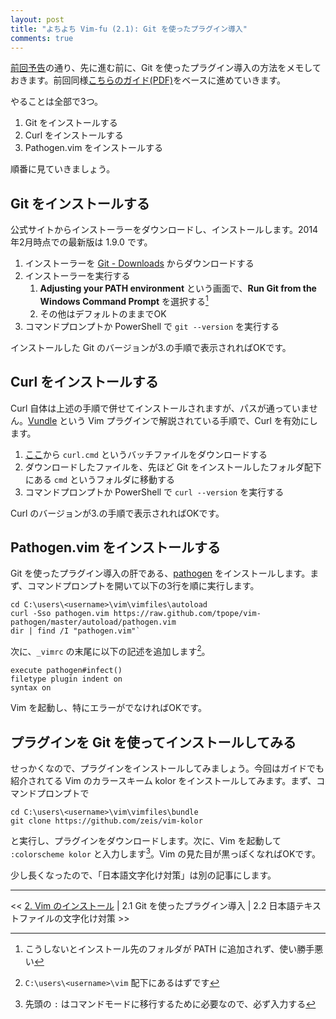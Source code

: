 ```yaml
---
layout: post
title: "よちよち Vim-fu (2.1): Git を使ったプラグイン導入"
comments: true
---
```

[前回予告][61]の通り、先に進む前に、Git を使ったプラグイン導入の方法をメモしておきます。前回同様[こちらのガイド(PDF)](http://www.vim.org/ugrankar.pdf)をベースに進めていきます。 

やることは全部で3つ。

1. Git をインストールする
2. Curl をインストールする
3. Pathogen.vim をインストールする

順番に見ていきましょう。

## Git をインストールする

公式サイトからインストーラーをダウンロードし、インストールします。2014年2月時点での最新版は 1.9.0 です。

1. インストーラーを [Git - Downloads](http://git-scm.com/download/) からダウンロードする
2. インストーラーを実行する
    1. **Adjusting your PATH environment** という画面で、**Run Git from the Windows Command Prompt** を選択する[^01]
    2. その他はデフォルトのままでOK
3. コマンドプロンプトか PowerShell で `git --version` を実行する

インストールした Git のバージョンが3.の手順で表示されればOKです。

## Curl をインストールする

Curl 自体は上述の手順で併せてインストールされますが、パスが通っていません。[Vundle](https://github.com/gmarik/Vundle.vim/wiki/Vundle-for-Windows) という Vim プラグインで解説されている手順で、Curl を有効にします。

1. [ここ](https://gist.githubusercontent.com/gmarik/912993/raw/2753fc4ad996d00bbe09f7af9faceb8e98433722/curl.cmd)から `curl.cmd` というバッチファイルをダウンロードする
2. ダウンロードしたファイルを、先ほど Git をインストールしたフォルダ配下にある `cmd` というフォルダに移動する
3. コマンドプロンプトか PowerShell で `curl --version` を実行する

Curl のバージョンが3.の手順で表示されればOKです。

## Pathogen.vim をインストールする

Git を使ったプラグイン導入の肝である、[pathogen](https://github.com/tpope/vim-pathogen) をインストールします。まず、コマンドプロンプトを開いて以下の3行を順に実行します。

```
cd C:\users\<username>\vim\vimfiles\autoload
curl -Sso pathogen.vim https://raw.github.com/tpope/vim-pathogen/master/autoload/pathogen.vim
dir | find /I "pathogen.vim"`
```

次に、`_vimrc` の末尾に以下の記述を追加します[^02]。

```
execute pathogen#infect()
filetype plugin indent on
syntax on
```

Vim を起動し、特にエラーがでなければOKです。

## プラグインを Git を使ってインストールしてみる

せっかくなので、プラグインをインストールしてみましょう。今回はガイドでも紹介されてる Vim のカラースキーム kolor をインストールしてみます。まず、コマンドプロンプトで

```
cd C:\users\<username>\vim\vimfiles\bundle
git clone https://github.com/zeis/vim-kolor
```

と実行し、プラグインをダウンロードします。次に、Vim を起動して `:colorscheme kolor` と入力します[^03]。Vim の見た目が黒っぽくなればOKです。

少し長くなったので、「日本語文字化け対策」は別の記事にします。

----------------------------------------

<< [2. Vim のインストール](http://blog.harupong.com/2014/02/vim-fu-2/) | 2.1 Git を使ったプラグイン導入 | 2.2 日本語テキストファイルの文字化け対策 >>

[61]: http://blog.harupong.com/2014/02/vim-fu-2/

[^01]: こうしないとインストール先のフォルダが PATH に追加されず、使い勝手悪い

[^02]: `C:\users\<username>\vim` 配下にあるはずです

[^03]: 先頭の `:` はコマンドモードに移行するために必要なので、必ず入力する
